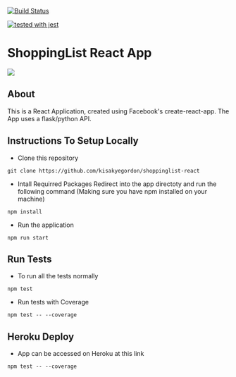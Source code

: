 [![Build Status](https://travis-ci.org/kisakyegordon/shoppinglist-react.svg?branch=crud)](https://travis-ci.org/kisakyegordon/shoppinglist-react)

[![tested with jest](https://img.shields.io/badge/tested_with-jest-99424f.svg)](https://github.com/facebook/jest)

ShoppingList React App
========
<img src="https://screenshots.firefox.com/gdhEG2bOfy0AUvKy/shoppinglist66-react.herokuapp.com" />

## About
This is a React Application, created using Facebook's create-react-app.
The App uses a flask/python API.

## Instructions To Setup Locally
- Clone this repository
```
git clone https://github.com/kisakyegordon/shoppinglist-react
```
- Intall Requirred Packages
Redirect into the app directoty and run the following command (Making sure you have npm installed on your machine)
```
npm install
```
- Run the application
```
npm run start
```

## Run Tests
- To run all the tests normally
```
npm test
```
 - Run tests with Coverage
```
npm test -- --coverage
```

## Heroku Deploy
- App can be accessed on Heroku at this link
```
npm test -- --coverage
```
